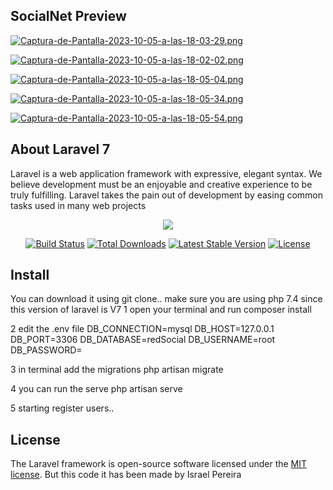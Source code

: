 ## SocialNet Preview 

[![Captura-de-Pantalla-2023-10-05-a-las-18-03-29.png](https://i.postimg.cc/Wzw1PPG2/Captura-de-Pantalla-2023-10-05-a-las-18-03-29.png)](https://postimg.cc/Fk14j8Cq)

[![Captura-de-Pantalla-2023-10-05-a-las-18-02-02.png](https://i.postimg.cc/fL2h7TfS/Captura-de-Pantalla-2023-10-05-a-las-18-02-02.png)](https://postimg.cc/8J63NG3T)

[![Captura-de-Pantalla-2023-10-05-a-las-18-05-04.png](https://i.postimg.cc/XqRmxZGq/Captura-de-Pantalla-2023-10-05-a-las-18-05-04.png)](https://postimg.cc/64hMpphx)

[![Captura-de-Pantalla-2023-10-05-a-las-18-05-34.png](https://i.postimg.cc/1tfyjqtr/Captura-de-Pantalla-2023-10-05-a-las-18-05-34.png)](https://postimg.cc/8Jg8FsL7)

[![Captura-de-Pantalla-2023-10-05-a-las-18-05-54.png](https://i.postimg.cc/nV9HKBNH/Captura-de-Pantalla-2023-10-05-a-las-18-05-54.png)](https://postimg.cc/rzcXM08b)

## About Laravel 7

Laravel is a web application framework with expressive, elegant syntax. We believe development must be an enjoyable and creative experience to be truly fulfilling. Laravel takes the pain out of development by easing common tasks used in many web projects
<p align="center"><img src="https://laravel.com/assets/img/components/logo-laravel.svg"></p>

<p align="center">
<a href="https://travis-ci.org/laravel/framework"><img src="https://travis-ci.org/laravel/framework.svg" alt="Build Status"></a>
<a href="https://packagist.org/packages/laravel/framework"><img src="https://poser.pugx.org/laravel/framework/d/total.svg" alt="Total Downloads"></a>
<a href="https://packagist.org/packages/laravel/framework"><img src="https://poser.pugx.org/laravel/framework/v/stable.svg" alt="Latest Stable Version"></a>
<a href="https://packagist.org/packages/laravel/framework"><img src="https://poser.pugx.org/laravel/framework/license.svg" alt="License"></a>
</p>

## Install
You can download it using git clone..
make sure you are using php 7.4 since this version of laravel is V7
1 open your terminal and run 
composer install

2 edit the .env file
DB_CONNECTION=mysql
DB_HOST=127.0.0.1
DB_PORT=3306
DB_DATABASE=redSocial
DB_USERNAME=root
DB_PASSWORD=

3 in terminal add the migrations
php artisan migrate

4 you can run the serve
php artisan serve

5 starting register users..



## License

The Laravel framework is open-source software licensed under the [MIT license](https://opensource.org/licenses/MIT). But this code it has been made by Israel Pereira
